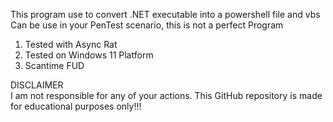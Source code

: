 This program use to convert .NET executable into a powershell file and vbs<br>
Can be use in your PenTest scenario, this is not a perfect Program<br>
1. Tested with Async Rat<br>
2. Tested on Windows 11 Platform<br>
3. Scantime FUD<br>

DISCLAIMER<br>
I am not responsible for any of your actions. This GitHub repository is made for educational purposes only!!!

